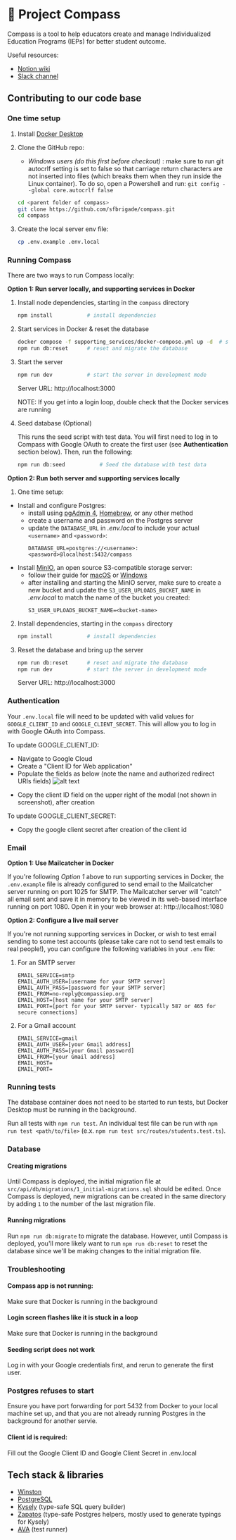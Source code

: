 # 🧭 Project Compass

Compass is a tool to help educators create and manage Individualized Education Programs (IEPs) for better student outcome.

Useful resources:

- [Notion wiki](https://www.notion.so/sfbrigade/Compass-source-of-truth-db118a6d51344dccadc49d1988662d66)
- [Slack channel](https://sfbrigade.slack.com/archives/C01R8E75N1K)

## Contributing to our code base

### One time setup

1. Install [Docker Desktop](https://www.docker.com/products/docker-desktop/)
2. Clone the GitHub repo:

   - _Windows users (do this first before checkout)_ : make sure to run git autocrlf setting is set to false so that carriage return characters are not inserted into files (which breaks them when they run inside the Linux container). To do so, open a Powershell and run: `git config --global core.autocrlf false`
     <br>

   ```sh
   cd <parent folder of compass>
   git clone https://github.com/sfbrigade/compass.git
   cd compass
   ```

3. Create the local server env file:
   ```sh
   cp .env.example .env.local
   ```

### Running Compass

There are two ways to run Compass locally:

**Option 1: Run server locally, and supporting services in Docker**

1. Install node dependencies, starting in the `compass` directory

   ```sh
   npm install           # install dependencies
   ```

2. Start services in Docker & reset the database

   ```sh
   docker compose -f supporting_services/docker-compose.yml up -d  # start the services in the background
   npm run db:reset      # reset and migrate the database
   ```

3. Start the server

   ```sh
   npm run dev           # start the server in development mode
   ```

   Server URL: http://localhost:3000

   NOTE: If you get into a login loop, double check that the Docker services are running

4. Seed database (Optional)

   This runs the seed script with test data. You will first need to log in to Compass with Google OAuth
   to create the first user (see **Authentication** section below). Then, run the following:

   ```sh
   npm run db:seed           # Seed the database with test data
   ```

**Option 2: Run both server and supporting services locally**

1. One time setup:

- Install and configure Postgres:
  - install using [pgAdmin 4](https://www.postgresql.org/download/), [Homebrew](https://wiki.postgresql.org/wiki/Homebrew), or any other method
  - create a username and password on the Postgres server
  - update the `DATABASE_URL` in _.env.local_ to include your actual `<username>` and `<password>`:
    ```
    DATABASE_URL=postgres://<username>:<password>@localhost:5432/compass
    ```
- Install [MinIO](https://min.io), an open source S3-compatible storage server:
  - follow their guide for [macOS](https://min.io/docs/minio/macos/index.html) or [Windows](https://min.io/docs/minio/windows/index.html)
  - after installing and starting the MinIO server, make sure to create a new bucket and update the `S3_USER_UPLOADS_BUCKET_NAME` in _.env.local_ to match the name of the bucket you created:
    ```
    S3_USER_UPLOADS_BUCKET_NAME=<bucket-name>
    ```

2. Install dependencies, starting in the `compass` directory

   ```sh
   npm install           # install dependencies
   ```

3. Reset the database and bring up the server

   ```sh
   npm run db:reset      # reset and migrate the database
   npm run dev           # start the server in development mode
   ```

   Server URL: http://localhost:3000

### Authentication

Your `.env.local` file will need to be updated with valid values for `GOOGLE_CLIENT_ID` and `GOOGLE_CLIENT_SECRET`. This will allow you to log in with Google OAuth into Compass.

To update GOOGLE_CLIENT_ID:

- Navigate to Google Cloud
- Create a "Client ID for Web application"
- Populate the fields as below (note the name and authorized redirect URIs fields)
  ![alt text](readmeassist.jpg)

* Copy the client ID field on the upper right of the modal (not shown in screenshot), after creation

To update GOOGLE_CLIENT_SECRET:

- Copy the google client secret after creation of the client id

### Email

**Option 1: Use Mailcatcher in Docker**

If you're following _Option 1_ above to run supporting services in Docker, the `.env.example` file is already configured to send email to the Mailcatcher server running on port 1025 for SMTP. The Mailcatcher server will "catch" all email sent and save it in memory to be viewed in its web-based interface running on port 1080. Open it in your web browser at: http://localhost:1080

**Option 2: Configure a live mail server**

If you're not running supporting services in Docker, or wish to test email sending to some test accounts (please take care not to send test emails to real people!), you can configure the following variables in your `.env` file:

1. For an SMTP server
   ```
   EMAIL_SERVICE=smtp
   EMAIL_AUTH_USER=[username for your SMTP server]
   EMAIL_AUTH_PASS=[password for your SMTP server]
   EMAIL_FROM=no-reply@compassiep.org
   EMAIL_HOST=[host name for your SMTP server]
   EMAIL_PORT=[port for your SMTP server- typically 587 or 465 for secure connections]
   ```
2. For a Gmail account
   ```
   EMAIL_SERVICE=gmail
   EMAIL_AUTH_USER=[your Gmail address]
   EMAIL_AUTH_PASS=[your Gmail password]
   EMAIL_FROM=[your Gmail address]
   EMAIL_HOST=
   EMAIL_PORT=
   ```

### Running tests

The database container does not need to be started to run tests, but Docker Desktop must be running in the background.

Run all tests with `npm run test`. An individual test file can be run with `npm run test <path/to/file>` (e.x. `npm run test src/routes/students.test.ts`).

### Database

#### Creating migrations

Until Compass is deployed, the initial migration file at `src/api/db/migrations/1_initial-migrations.sql` should be edited. Once Compass is deployed, new migrations can be created in the same directory by adding `1` to the number of the last migration file.

#### Running migrations

Run `npm run db:migrate` to migrate the database. However, until Compass is deployed, you'll more likely want to run `npm run db:reset` to reset the database since we'll be making changes to the initial migration file.

### Troubleshooting

#### Compass app is not running:

Make sure that Docker is running in the background

#### Login screen flashes like it is stuck in a loop

Make sure that Docker is running in the background

#### Seeding script does not work

Log in with your Google credentials first, and rerun to generate the first user.

### Postgres refuses to start

Ensure you have port forwarding for port 5432 from Docker to your local machine set up,
and that you are not already running Postgres in the background for another servie.

#### Client id is required:

Fill out the Google Client ID and Google Client Secret in .env.local

## Tech stack & libraries

- [Winston](https://github.com/winstonjs/winston)
- [PostgreSQL](https://www.postgresql.org/)
- [Kysely](https://github.com/koskimas/kysely) (type-safe SQL query builder)
- [Zapatos](https://github.com/jawj/zapatos) (type-safe Postgres helpers, mostly used to generate typings for Kysely)
- [AVA](https://github.com/avajs/ava) (test runner)
